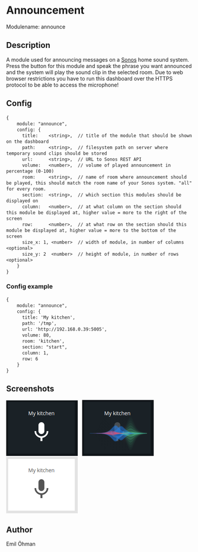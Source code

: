 # Announcement

Modulename: announce


## Description

A module used for announcing messages on a [Sonos](http://www.sonos.com) home sound system.
Press the button for this module and speak the phrase you want announced and the system will play the sound clip in the selected room.
Due to web browser restrictions you have to run this dashboard over the HTTPS protocol to be able to access the microphone!


## Config

    {
        module: "announce",
        config: {
          title:    <string>,  // title of the module that should be shown on the dashboard
          path:     <string>,  // filesystem path on server where temporary sound clips should be stored
          url:      <string>,  // URL to Sonos REST API
          volume:   <number>,  // volume of played announcement in percentage (0-100)
          room:     <string>,  // name of room where announcement should be played, this should match the room name of your Sonos system. "all" for every room.
          section:  <string>,  // which section this modules should be displayed on
          column:   <number>,  // at what column on the section should this module be displayed at, higher value = more to the right of the screen
          row:      <number>,  // at what row on the section should this module be displayed at, higher value = more to the bottom of the screen
          size_x: 1, <number>  // width of module, in number of columns <optional>
          size_y: 2  <number>  // height of module, in number of rows <optional>
        }
    }


### Config example

    {
        module: "announce",
        config: {
          title: 'My kitchen',
          path: '/tmp',
          url: 'http://192.168.0.39:5005',
          volume: 80,
          room: 'kitchen',
          section: "start",
          column: 1,
          row: 6
        }
    }


## Screenshots

![announcement with dark theme](doc/announce-dark.png "Announce - dark theme") &nbsp; ![ recording announcement with dark theme](doc/announce-dark-recording.png "Announce - recording announcement") &nbsp; ![announcement with light theme](doc/announce-light.png "Announce - light theme")


## Author

Emil Öhman
